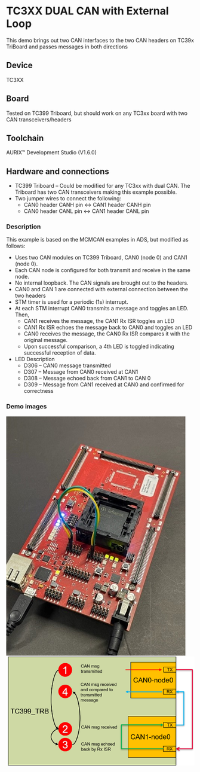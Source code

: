 # TC3XX DUAL CAN with External Loop
This demo brings out two CAN interfaces to the two CAN headers on TC39x TriBoard and passes messages in both directions



## Device 
TC3XX
## Board
Tested on TC399 Triboard, but should work on any TC3xx board with two CAN transceivers/headers
## Toolchain
AURIX™ Development Studio (V1.6.0)

## Hardware and connections
* TC399 Triboard – Could be modified for any TC3xx with dual CAN. The Triboard has two CAN transceivers making this example possible.
* Two jumper wires to connect the following:
	* CAN0 header CANH pin <-> CAN1 header CANH pin 
	* CAN0 header CANL pin <-> CAN1 header CANL pin 

### Description
This example is based on the MCMCAN examples in ADS, but modified as follows:
* Uses two CAN modules on TC399 Triboard, CAN0 (node 0) and CAN1 (node 0). 
* Each CAN node is configured for both transmit and receive in the same node.
* No internal loopback. The CAN signals are brought out to the headers.
* CAN0 and CAN 1 are connected with external connection between the two headers
* STM timer is used for a periodic (1s) interrupt. 
* At each STM interrupt CAN0 transmits a message and toggles an LED. Then,  
	* CAN1 receives the message, the CAN1 Rx ISR toggles an LED 
	* CAN1 Rx ISR echoes the message back to CAN0 and toggles an LED
	* CAN0 receives the message, the CAN0 Rx ISR compares it with the original message. 
	* Upon successful comparison, a 4th LED is toggled indicating successful reception of data. 
* LED Description
	* D306 – CAN0 message transmitted
	* D307 – Message from CAN0 received at CAN1 
	* D308 – Message echoed back from CAN1 to CAN 0
	* D309 – Message from CAN1 received at CAN0 and confirmed for correctness


### Demo images
![Alt text](images/board.jpg "Hardware Setup")
![Alt text](images/demo.png "CAN Message Path")
